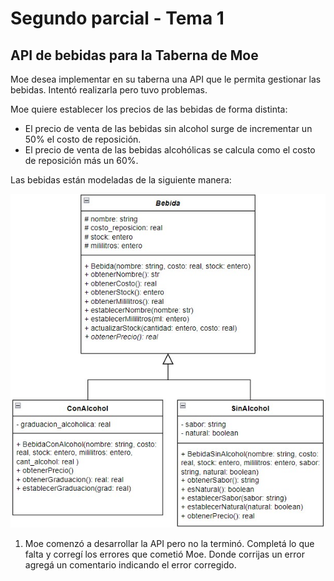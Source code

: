 # Segundo parcial - Tema 1

## API de bebidas para la Taberna de Moe

Moe desea implementar en su taberna una API que le permita gestionar las bebidas. Intentó realizarla pero tuvo problemas.

Moe quiere establecer los precios de las bebidas de forma distinta:
- El precio de venta de las bebidas sin alcohol surge de incrementar un 50% el costo de reposición.
- El precio de venta de las bebidas alcohólicas se calcula como el costo de reposición más un 60%.

Las bebidas están modeladas de la siguiente manera:

![Diagrama de clases](img/diagrama-clases.jpg)

1. Moe comenzó a desarrollar la API pero no la terminó. Completá lo que falta y corregí los errores que cometió Moe. Donde corrijas un error agregá un comentario indicando el error corregido.
